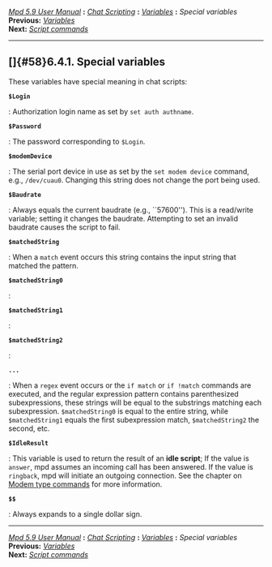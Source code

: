 [*Mpd 5.9 User Manual*](README.md) **:** [*Chat Scripting*](mpd50.md)
**:** [*Variables*](mpd57.md) **:** *Special variables*\
**Previous:** [*Variables*](mpd57.md)\
**Next:** [*Script commands*](mpd59.md)

------------------------------------------------------------------------

## []{#58}6.4.1. Special variables

These variables have special meaning in chat scripts:

**`$Login`**

:   Authorization login name as set by `set auth authname`.

**`$Password`**

:   The password corresponding to `$Login`.

**`$modemDevice`**

:   The serial port device in use as set by the `set modem device`
    command, e.g., `/dev/cuau0`. Changing this string does not change
    the port being used.

**`$Baudrate`**

:   Always equals the current baudrate (e.g., \`\`57600\'\'). This is a
    read/write variable; setting it changes the baudrate. Attempting to
    set an invalid baudrate causes the script to fail.

**`$matchedString`**

:   When a `match` event occurs this string contains the input string
    that matched the pattern.

**`$matchedString0 `**

:   

**`$matchedString1 `**

:   

**`$matchedString2 `**

:   

**`... `**

:   When a `regex` event occurs or the `if match` or `if !match`
    commands are executed, and the regular expression pattern contains
    parenthesized subexpressions, these strings will be equal to the
    substrings matching each subexpression. `$matchedString0` is equal
    to the entire string, while `$matchedString1` equals the first
    subexpression match, `$matchedString2` the second, etc.

**`$IdleResult`**

:   This variable is used to return the result of an **idle script**; If
    the value is `answer`, mpd assumes an incoming call has been
    answered. If the value is `ringback`, mpd will initiate an outgoing
    connection. See the chapter on [Modem type
    commands](mpd43.md#modem) for more information.

**`$$`**

:   Always expands to a single dollar sign.

------------------------------------------------------------------------

[*Mpd 5.9 User Manual*](README.md) **:** [*Chat Scripting*](mpd50.md)
**:** [*Variables*](mpd57.md) **:** *Special variables*\
**Previous:** [*Variables*](mpd57.md)\
**Next:** [*Script commands*](mpd59.md)
